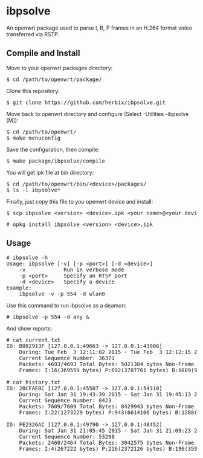 # ibpsolve
An openwrt package used to parse I, B, P frames in an H.264 format video transferred via RSTP.

## Compile and Install
Move to your openwrt packages directory:
<pre>
$ cd /path/to/openwrt/package/
</pre>
Clone this repository:
<pre>
$ git clone https://github.com/herbix/ibpsolve.git
</pre>
Move back to openwrt directory and configure (Select -Utilities -ibpsolve [M]):
<pre>
$ cd /path/to/openwrt/
$ make menuconfig
</pre>
Save the configuration, then compile:
<pre>
$ make package/ibpsolve/compile
</pre>
You will get ipk file at bin directory:
<pre>
$ cd /path/to/openwrt/bin/&lt;device&gt;/packages/
$ ls -l ibpsolve*
</pre>
Finally, just copy this file to you openwrt device and install:
<pre>
$ scp ibpsolve_&lt;version&gt;_&lt;device&gt;.ipk &lt;your name&gt;@&lt;your device ip&gt;:ibpsolve_&lt;version&gt;_&lt;device&gt;.ipk
</pre>
<pre>
# opkg install ibpsolve_&lt;version&gt;_&lt;device&gt;.ipk
</pre>

## Usage
<pre>
# ibpsolve -h
Usage: ibpsolve [-v] [-p &lt;port&gt;] [-d &lt;device&gt;]
    -v            Run in verbose mode
    -p &lt;port&gt;     Specify an RTSP port
    -d &lt;device&gt;   Specify a device
Example:
    ibpsolve -v -p 554 -d wlan0
</pre>
Use this command to run ibpsolve as a deamon:
<pre>
# ibpsolve -p 554 -d any &
</pre>
And show reports:
<pre>
# cat current.txt
ID: B882913F [127.0.0.1:49663 -> 127.0.0.1:43006]
    During: Tue Feb  3 12:11:02 2015 - Tue Feb  3 12:12:15 2015
    Current Sequence Number: 36371
    Packets: 4693/4693 Total Bytes: 5021384 bytes Non-Frame Bytes: 0 bytes
    Frames: I:16(369559 bytes) P:692(3707761 bytes) B:1009(944064 bytes)

# cat history.txt
ID: 2BCFAEBC [127.0.0.1:45507 -> 127.0.0.1:54310]
    During: Sat Jan 31 19:43:39 2015 - Sat Jan 31 19:45:13 2015
    Current Sequence Number: 8423
    Packets: 7609/7609 Total Bytes: 8429943 bytes Non-Frame Bytes: 0 bytes
    Frames: I:22(1273229 bytes) P:943(6614106 bytes) B:1288(542608 bytes)

ID: FE2326AC [127.0.0.1:49790 -> 127.0.0.1:48452]
    During: Sat Jan 31 21:05:45 2015 - Sat Jan 31 21:09:23 2015
    Current Sequence Number: 53298
    Packets: 2460/2464 Total Bytes: 3042575 bytes Non-Frame Bytes: 0 bytes
    Frames: I:4(267222 bytes) P:216(2372126 bytes) B:196(359612 bytes)
</pre>
